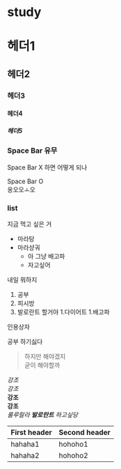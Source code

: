 # study
# 헤더1
## 헤더2
### 헤더3
#### 헤더4
##### 헤더5

### Space Bar 유무
Space Bar X
하면 어떻게 되나

Space Bar O  
옹오오ㅗ오


### list

지금 먹고 싶은 거

* 마라탕
* 마라샹궈
  * 아 그냥 배고파
  * 자고싶어


내일 뭐하지

1. 공부
2. 피시방
3. 발로란트 할거야
  1.다이어트
  1.배고파
  
  
  인용상자 
  
  공부 하기싫다
  >하지만 해야겠지  
  >굳이 해야할까
  
  
  *강조*  
  _강조_  
  **강조**  
  __강조__  
  *룰루랄라 **발로란트** 하고싶당* 
  
  First header | Second header 
  -------------|-------------- 
  hahaha1      | hohoho1  
  hahaha2      | hohoho2 
  
  
  



